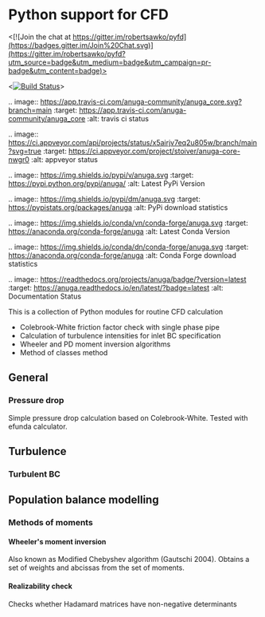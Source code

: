 # Python support for CFD

<[![Join the chat at https://gitter.im/robertsawko/pyfd](https://badges.gitter.im/Join%20Chat.svg)](https://gitter.im/robertsawko/pyfd?utm_source=badge&utm_medium=badge&utm_campaign=pr-badge&utm_content=badge)>

<[![Build Status](https://travis-ci.org/robertsawko/pyfd.svg?branch=master)](https://travis-ci.org/robertsawko/pyfd)>


.. image:: https://app.travis-ci.com/anuga-community/anuga_core.svg?branch=main
    :target: https://app.travis-ci.com/anuga-community/anuga_core
    :alt: travis ci status
   
.. image:: https://ci.appveyor.com/api/projects/status/x5airjv7eq2u805w/branch/main?svg=true
    :target: https://ci.appveyor.com/project/stoiver/anuga-core-nwgr0
    :alt: appveyor status

.. image:: https://img.shields.io/pypi/v/anuga.svg
    :target: https://pypi.python.org/pypi/anuga/
    :alt: Latest PyPi Version

.. image:: https://img.shields.io/pypi/dm/anuga.svg
    :target: https://pypistats.org/packages/anuga
    :alt: PyPi download statistics

.. image:: https://img.shields.io/conda/vn/conda-forge/anuga.svg
    :target: https://anaconda.org/conda-forge/anuga
    :alt: Latest Conda Version
 
.. image:: https://img.shields.io/conda/dn/conda-forge/anuga.svg
    :target: https://anaconda.org/conda-forge/anuga
    :alt: Conda Forge download statistics

.. image:: https://readthedocs.org/projects/anuga/badge/?version=latest
    :target: https://anuga.readthedocs.io/en/latest/?badge=latest
    :alt: Documentation Status
    
This is a collection of Python modules for routine CFD calculation 

 * Colebrook-White friction factor check with single phase pipe
 * Calculation of turbulence intensities for inlet BC specification
 * Wheeler and PD moment inversion algorithms
 * Method of classes method

## General

### Pressure drop

Simple pressure drop calculation based on Colebrook-White. Tested with efunda calculator.

## Turbulence

### Turbulent BC

## Population balance modelling
### Methods of moments
#### Wheeler's moment inversion

Also known as Modified Chebyshev algorithm (Gautschi 2004). Obtains a set of weights and abcissas from the set of moments.

#### Realizability check
Checks whether Hadamard matrices have non-negative determinants


